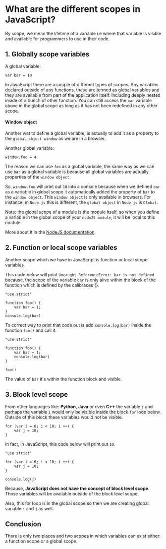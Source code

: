 # What are the different scopes in JavaScript?

By scope, we mean the lifetime of a variable i.e where that variable is visible and available for programmers to use in their code. 

## 1. Globally scope variables

A global variable:
```
var bar = 10
```

In JavaScript there are a couple of different types of scopes.
Any variables declared outside of any functions, these are termed as global variables and they are available from part of the application itself. Including deeply nested inside of a bunch of other function. You can still access the `bar` variable above in the global scope as long as it has not been redefined in any other scope. 

#### Window object
Another wat to define a global variable, is actually to add it as a property to the `global object window` as we are in a browser. 

Another global variable:
```
window.foo = 4
```

The reason we can use `foo` as a global variable, the same way as we can use `bar` as a global variable is because all global variables are actually properties of the `window object`.

So, `window.foo` will print out `10` into a console because when we defined `bar` as a variable in global scope it automatically added the property of `bar` to the `window object`. This `window object` is only available in browsers. For instance, in `Node.js` this is different, the `global object` in `Node.js` is `Global`.

Note: the global scope of a module is the module itself, so when you define a variable in the global scope of your `nodeJS module`, it will be local to this module. 

More about it in the [NodeJS documentation](https://nodejs.org/api/globals.html#globals_global).


## 2. Function or local scope variables
Another scope which we have in JavaScript is function or local scope variables.

This code below will print `Uncaught ReferenceError: bar is not defined` because, the scope of the variable `bar` is only alive within the block of the function which is defined by the calibraces {}.

```
"use strict"

function foo() {
    var bar = 1;
}
console.log(bar)
```

To correct way to print that code out is add `console.log(bar)` inside the function `foo()` and call it.

```
"use strict"

function foo() {
    var bar = 1;
    console.log(bar)
}

foo()
```

The value of `bar` it's within the function block and visible. 


## 3. Block level scope

From other languages like: **Python**, **Java** or even **C++** the variable `j` and perhaps the variable `i` would only be visible inside the block `for` loop below.
Outside of this block these variables would not be visible.

```
for (var i = 0; i < 10; i ++) {
    var j = 10;
}
```

In fact, in JavaScript, this code below will print out `10`.

```
"use strict"

for (var i = 0; i < 10; i ++) {
    var j = 10;
}

console.log(j)
```

Because, **JavaScript does not have the concept of block level scope**.
Those variables will be available outside of the block level scope.

Also, this for loop is in the global scope so then we are creating global variable `i` and `j` as well.

## Conclusion

There is only two places and two scopes in which variables can exist either: a function scope or a global scope. 
